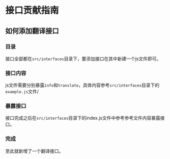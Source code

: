 # 接口贡献指南
## 如何添加翻译接口

### 目录
接口全部都在`src/interfaces`目录下，要添加接口在其中新建一个js文件即可。

### 接口内容
js文件需要分别暴露`info`和`translate`，具体内容参考`src/interfaces`目录下的`example.js`文件/

### 暴露接口
接口完成之后在`src/interfaces`目录下的index.js文件中参考参考文件内容暴露接口。

### 完成
至此就新增了一个翻译接口。
